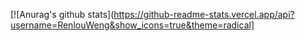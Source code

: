 [![Anurag's github stats](https://github-readme-stats.vercel.app/api?username=RenlouWeng&show_icons=true&theme=radical]
